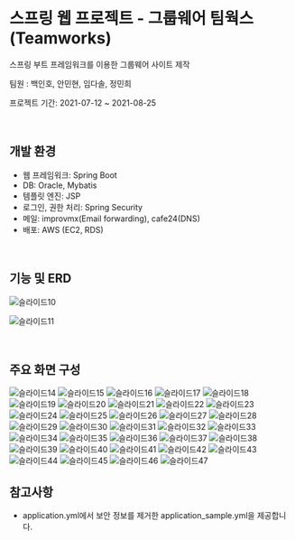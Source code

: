 # 스프링 웹 프로젝트 - 그룹웨어 팀웍스(Teamworks)

스프링 부트 프레임워크를 이용한 그룹웨어 사이트 제작

팀원 : 백인호, 안민현, 임다솔, 정민희

프로젝트 기간: 2021-07-12 ~ 2021-08-25

<br>

## 개발 환경

- 웹 프레임워크: Spring Boot
- DB: Oracle, Mybatis
- 템플릿 엔진: JSP
- 로그인, 권한 처리: Spring Security
- 메일: improvmx(Email forwarding), cafe24(DNS)
- 배포: AWS (EC2, RDS)

<br>

## 기능 및 ERD

![슬라이드10](https://user-images.githubusercontent.com/70236767/136727798-344a26ca-8957-446c-8f1d-b3a604088e78.JPG)

![슬라이드11](https://user-images.githubusercontent.com/70236767/136727772-ee07c0cd-1213-48a2-b806-14e1f0cf4f9d.JPG)



<br>

## 주요 화면 구성

![슬라이드14](https://user-images.githubusercontent.com/70236767/136727571-3368032d-56dc-4d59-b6e6-73b66f0ddf1b.JPG)
![슬라이드15](https://user-images.githubusercontent.com/70236767/136727574-b77c1e74-bbbb-44de-95ca-8b8fc97c0d3f.JPG)
![슬라이드16](https://user-images.githubusercontent.com/70236767/136727576-2c74a2f2-d6a9-4e9c-a706-0ddce5d84b45.JPG)
![슬라이드17](https://user-images.githubusercontent.com/70236767/136727580-60faa204-6ed1-408e-bcad-1d505ea41399.JPG)
![슬라이드18](https://user-images.githubusercontent.com/70236767/136727581-ae6bf21d-986e-4cff-9a7f-9d10863ba948.JPG)
![슬라이드19](https://user-images.githubusercontent.com/70236767/136727582-0001b30a-3d3f-4e2c-afd9-d312c804e44d.JPG)
![슬라이드20](https://user-images.githubusercontent.com/70236767/136727583-ecba1db5-b979-47cc-83e6-e2faf8ba17c8.JPG)
![슬라이드21](https://user-images.githubusercontent.com/70236767/136727584-6f6bf6aa-59d4-4279-b8a6-0ad01650206b.JPG)
![슬라이드22](https://user-images.githubusercontent.com/70236767/136727586-98095e94-6b65-4c79-92ad-997887557659.JPG)
![슬라이드23](https://user-images.githubusercontent.com/70236767/136727588-93f38a50-b8f3-4f42-863e-02e5e489ba89.JPG)
![슬라이드24](https://user-images.githubusercontent.com/70236767/136727590-23478435-5937-49d4-bdf4-29a1a45c9585.JPG)
![슬라이드25](https://user-images.githubusercontent.com/70236767/136727592-ca72ce0e-5103-455f-9cd9-cad6bac67c9a.JPG)
![슬라이드26](https://user-images.githubusercontent.com/70236767/136727593-64442d9d-14bd-4a3d-b6a5-ccd690aaf503.JPG)
![슬라이드27](https://user-images.githubusercontent.com/70236767/136727595-7201669d-d3d1-4e92-9682-14fa802ffe6c.JPG)
![슬라이드28](https://user-images.githubusercontent.com/70236767/136727596-b094ad72-e77d-4ce8-8145-3f558dd6a84d.JPG)
![슬라이드29](https://user-images.githubusercontent.com/70236767/136727599-5d4a3706-6c3f-42e4-aed2-028b42a42583.JPG)
![슬라이드30](https://user-images.githubusercontent.com/70236767/136727601-a1758d4a-23a5-4749-b829-1a46db88e1db.JPG)
![슬라이드31](https://user-images.githubusercontent.com/70236767/136727603-22030ac0-b4c1-4a92-b89f-e0e6e0956029.JPG)
![슬라이드32](https://user-images.githubusercontent.com/70236767/136727604-08c94fa2-9089-40cb-912a-40061e708664.JPG)
![슬라이드33](https://user-images.githubusercontent.com/70236767/136727606-2a292640-cf78-414e-bddf-3dccabebc3c2.JPG)
![슬라이드34](https://user-images.githubusercontent.com/70236767/136727607-37a2f7a0-c1fd-4735-aab1-52c03f38ae3b.JPG)
![슬라이드35](https://user-images.githubusercontent.com/70236767/136727608-dac02788-9705-4987-a0da-820b7125b9bd.JPG)
![슬라이드36](https://user-images.githubusercontent.com/70236767/136727609-c144662b-e029-46f5-abf1-0f4b5abc4e6c.JPG)
![슬라이드37](https://user-images.githubusercontent.com/70236767/136727611-c0b3c9a2-e529-4538-adaf-dba380defa07.JPG)
![슬라이드38](https://user-images.githubusercontent.com/70236767/136727612-24b29951-8bb9-484d-9755-d5ee044fe835.JPG)
![슬라이드39](https://user-images.githubusercontent.com/70236767/136727614-9b602192-cdd2-4ec8-9bd9-6859261eec9b.JPG)
![슬라이드40](https://user-images.githubusercontent.com/70236767/136727616-c1d7b129-f3d2-4939-b0e1-cb845620a75a.JPG)
![슬라이드41](https://user-images.githubusercontent.com/70236767/136727617-3b3c07ce-1f7c-4219-93ab-e818d87da1e0.JPG)
![슬라이드42](https://user-images.githubusercontent.com/70236767/136727618-ed94183c-ffc3-4fb4-bfe1-1c7f3a2b2a8b.JPG)
![슬라이드43](https://user-images.githubusercontent.com/70236767/136727622-9ca60b06-9d2d-4821-8e4f-aa2be92c62d8.JPG)
![슬라이드44](https://user-images.githubusercontent.com/70236767/136727623-e23f568f-384a-4a26-b750-777487571151.JPG)
![슬라이드45](https://user-images.githubusercontent.com/70236767/136727624-f2c0d090-7c9e-4911-89fc-c35ea6adaf0e.JPG)
![슬라이드46](https://user-images.githubusercontent.com/70236767/136727626-7e310777-97e8-44af-b523-daaeb594e91c.JPG)
![슬라이드47](https://user-images.githubusercontent.com/70236767/136727627-21b913df-4d7e-44fc-a6e9-7dca510c0077.JPG)



## 참고사항

- application.yml에서 보안 정보를 제거한 application_sample.yml을 제공합니다. 
